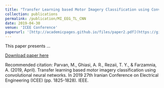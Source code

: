 ```yaml
---
title: "Transfer Learning based Motor Imagery Classification using Convolutional Neural Networks"
collection: publications
permalink: /publication/MI_EEG_TL_CNN
date: 2019-04-30
venue: 'ICEE Conference'
paperurl: '[http://academicpages.github.io/files/paper2.pdf](https://github.com/MParvan/MParvan.github.io/blob/main/files/Transfer_Learning_based_Motor_Imagery_Classification_using_Convolutional_Neural_Networks.pdf)'
---
```

This paper presents ...

[Download paper here]([[http://academicpages.github.io/files/paper2.pdf](https://ieeexplore.ieee.org/stamp/stamp.jsp?arnumber=8786636)](https://github.com/MParvan/MParvan.github.io/blob/main/files/Transfer_Learning_based_Motor_Imagery_Classification_using_Convolutional_Neural_Networks.pdf))

Recommended citation: Parvan, M., Ghiasi, A. R., Rezaii, T. Y., & Farzamnia, A. (2019, April). Transfer learning based motor imagery classification using convolutional neural networks. In 2019 27th Iranian Conference on Electrical Engineering (ICEE) (pp. 1825-1828). IEEE.
